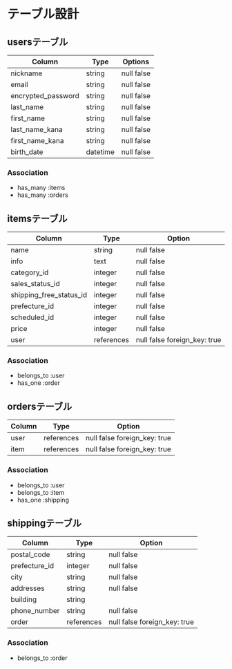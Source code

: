 # テーブル設計

## usersテーブル

| Column               | Type     | Options       |
| -------------------- | -------  | ------------- |
| nickname             | string   | null false    |
| email                | string   | null false    |
| encrypted_password   | string   | null false    |
| last_name            | string   | null false    |
| first_name           | string   | null false    |
| last_name_kana       | string   | null false    |
| first_name_kana      | string   | null false    |
| birth_date           | datetime | null false    |


### Association

- has_many :items
- has_many :orders

##  itemsテーブル

| Column                  | Type        | Option                         |
| ----------------------- | ----------- | ------------------------------ |
| name                    | string      | null false                     |
| info                    | text        | null false                     |
| category_id             | integer     | null false                     |
| sales_status_id         | integer     | null false                     |
| shipping_free_status_id | integer     | null false                     |
| prefecture_id           | integer     | null false                     |
| scheduled_id            | integer     | null false                     |
| price                   | integer     | null false                     |
| user                    | references  | null false foreign_key: true   |

### Association

- belongs_to :user
- has_one    :order

## ordersテーブル

| Column          | Type       | Option                         |
| --------------- | ---------- | ------------------------------ |
| user            | references | null false foreign_key: true   |
| item            | references | null false foreign_key: true   |

### Association

- belongs_to :user
- belongs_to :item
- has_one    :shipping

## shippingテーブル

| Column             | Type       | Option                         |
| ------------------ | ---------- | ------------------------------ |
| postal_code        | string     | null false                     |
| prefecture_id      | integer    | null false                     |
| city               | string     | null false                     |
| addresses          | string     | null false                     |
| building           | string     |                                |
| phone_number       | string     | null false                     |
| order              | references | null false foreign_key: true   |

### Association
 
- belongs_to :order

